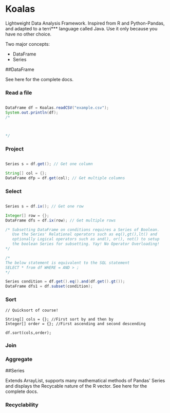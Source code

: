 Koalas
======

Lightweight Data Analysis Framework. Inspired from R and Python-Pandas, and adapted to a terri*** language called Java. Use it only because you have no other choice.

Two major concepts:
* DataFrame
* Series



##DataFrame

See here for the complete docs.

### Read a file

```java

DataFrame df = Koalas.readCSV("example.csv");
System.out.println(df);
/*



*/

```

### Project


```java

Series s = df.get(); // Get one column

String[] col = {};
DataFrame dfp = df.get(col); // Get multiple columns
```

### Select

```java

Series s = df.ix(); // Get one row

Integer[] row = {};
DataFrame dfs = df.ix(row); // Get multiple rows

/* Subsetting DataFrame on conditions requires a Series of Boolean.
   Use the Series' Relational operators such as eq(),gt(),lt() and 
   optionally Logical operators such as and(), or(), not() to setup
   the boolean Series for subsetting. Yay! No Operator Overloading!
*/

/*
The below statement is equivalent to the SQL statement
SELECT * from df WHERE = AND > ;
*/

Series condition = df.get().eq().and(df.get().gt());
DataFrame dfs1 = df.subset(condition);

```

### Sort

```
// Quicksort of course!

String[] cols = {}; //First sort by and then by
Integer[] order = {}; //First ascending and second descending

df.sort(cols,order);
```

### Join


### Aggregate

##Series

Extends ArrayList, supports many mathematical methods of Pandas' Series and displays the Recycable nature of the R vector. See here for the complete docs. 

### Recyclability
